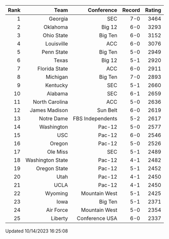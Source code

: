 | Rank  | Team                 | Conference           | Record   | Rating |
| ---:  | ---:                 | ---:                 | ---:     | ---:   |
| 1     | Georgia              | SEC                  | 7-0      | 3464   |
| 2     | Oklahoma             | Big 12               | 6-0      | 3293   |
| 3     | Ohio State           | Big Ten              | 6-0      | 3152   |
| 4     | Louisville           | ACC                  | 6-0      | 3076   |
| 5     | Penn State           | Big Ten              | 5-0      | 2949   |
| 6     | Texas                | Big 12               | 5-1      | 2920   |
| 7     | Florida State        | ACC                  | 6-0      | 2911   |
| 8     | Michigan             | Big Ten              | 7-0      | 2893   |
| 9     | Kentucky             | SEC                  | 5-1      | 2660   |
| 10    | Alabama              | SEC                  | 6-1      | 2659   |
| 11    | North Carolina       | ACC                  | 5-0      | 2636   |
| 12    | James Madison        | Sun Belt             | 6-0      | 2619   |
| 13    | Notre Dame           | FBS Independents     | 5-2      | 2617   |
| 14    | Washington           | Pac-12               | 5-0      | 2577   |
| 15    | USC                  | Pac-12               | 6-0      | 2546   |
| 16    | Oregon               | Pac-12               | 5-0      | 2526   |
| 17    | Ole Miss             | SEC                  | 5-1      | 2489   |
| 18    | Washington State     | Pac-12               | 4-1      | 2482   |
| 19    | Oregon State         | Pac-12               | 5-1      | 2452   |
| 20    | Utah                 | Pac-12               | 4-1      | 2450   |
| 21    | UCLA                 | Pac-12               | 4-1      | 2450   |
| 22    | Wyoming              | Mountain West        | 5-1      | 2425   |
| 23    | Iowa                 | Big Ten              | 5-1      | 2371   |
| 24    | Air Force            | Mountain West        | 5-0      | 2354   |
| 25    | Liberty              | Conference USA       | 6-0      | 2337   |

Updated 10/14/2023 16:25:08
